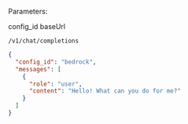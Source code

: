 Parameters:

config_id
baseUrl

```
/v1/chat/completions
```

```json
{
  "config_id": "bedrock",
  "messages": [
    {
      "role": "user",
      "content": "Hello! What can you do for me?"
    }
  ]
}
```
